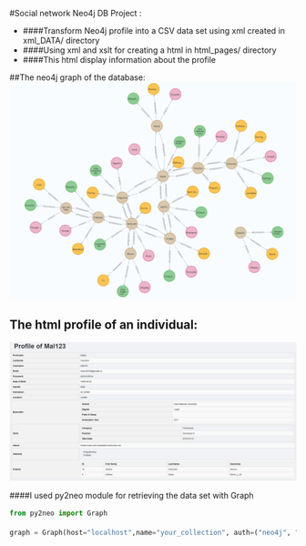 #Social network Neo4j DB Project :
* ####Transform Neo4j profile into a CSV data set using xml created in xml_DATA/ directory 
* ####Using xml and xslt for creating a html in html_pages/ directory
* ####This html display information about the profile

##The neo4j graph of the database:
![](DB_Noeud_Reseau.png)

## The html profile of an individual:
![](profile_html_example.png)


####I used py2neo module for retrieving the data set with Graph
```python
from py2neo import Graph

graph = Graph(host="localhost",name="your_collection", auth=("neo4j", "your_password"))
```